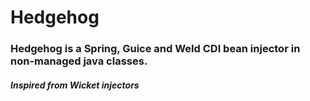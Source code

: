 # Hedgehog

### Hedgehog is a Spring, Guice and Weld CDI bean injector in non-managed java classes.

##### Inspired from Wicket injectors